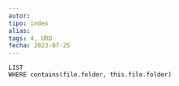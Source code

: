 ```yaml
---
autor:
tipo: index
alias:
tags: 4, URO
fecha: 2023-07-25
---
```


```dataview
LIST
WHERE contains(file.folder, this.file.folder)
```
